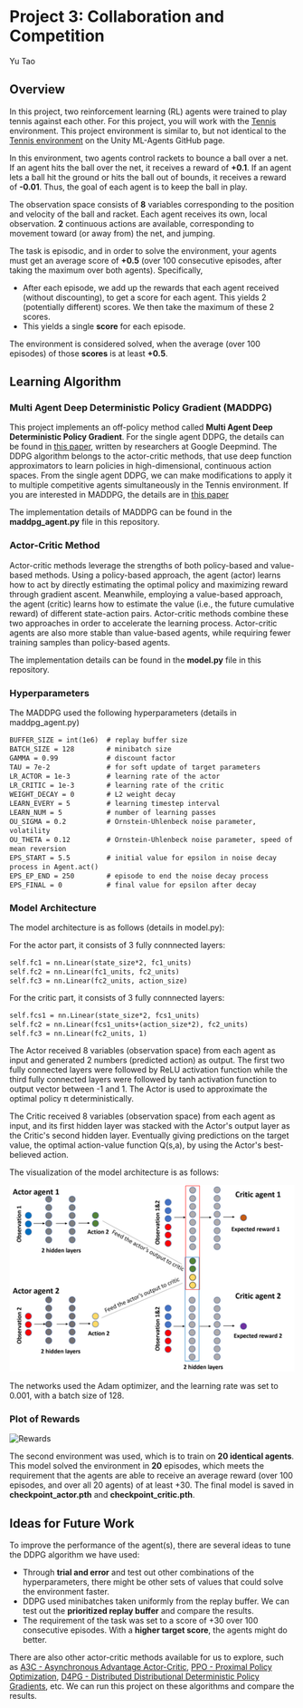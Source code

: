 # Project 3: Collaboration and Competition
Yu Tao

## Overview

In this project, two reinforcement learning (RL) agents were trained to play tennis against each other. For this project, you will work with the [Tennis](https://github.com/Unity-Technologies/ml-agents/blob/master/docs/Learning-Environment-Examples.md#tennis) environment. This project environment is similar to, but not identical to the [Tennis environment](https://github.com/Unity-Technologies/ml-agents/blob/main/docs/Learning-Environment-Examples.md) on the Unity ML-Agents GitHub page.

In this environment, two agents control rackets to bounce a ball over a net. If an agent hits the ball over the net, it receives a reward of **+0.1**.  If an agent lets a ball hit the ground or hits the ball out of bounds, it receives a reward of **-0.01**.  Thus, the goal of each agent is to keep the ball in play.

The observation space consists of **8** variables corresponding to the position and velocity of the ball and racket. Each agent receives its own, local observation. **2** continuous actions are available, corresponding to movement toward (or away from) the net, and jumping. 

The task is episodic, and in order to solve the environment, your agents must get an average score of **+0.5** (over 100 consecutive episodes, after taking the maximum over both agents). Specifically,

- After each episode, we add up the rewards that each agent received (without discounting), to get a score for each agent. This yields 2 (potentially different) scores. We then take the maximum of these 2 scores.
- This yields a single **score** for each episode.

The environment is considered solved, when the average (over 100 episodes) of those **scores** is at least **+0.5**.

## Learning Algorithm

### Multi Agent Deep Deterministic Policy Gradient (MADDPG)
This project implements an off-policy method called **Multi Agent Deep Deterministic Policy Gradient**. For the single agent DDPG, the details can be found in [this paper](https://arxiv.org/pdf/1509.02971.pdf), written by researchers at Google Deepmind. The DDPG algorithm belongs to the actor-critic methods, that use deep function approximators to learn policies in high-dimensional, continuous action spaces. From the single agent DDPG, we can make modifications to apply it to multiple competitive agents simultaneously in the Tennis environment. If you are interested in MADDPG, the details are in [this paper](https://proceedings.neurips.cc/paper/2017/file/68a9750337a418a86fe06c1991a1d64c-Paper.pdf)

The implementation details of MADDPG can be found in the **maddpg_agent.py** file in this repository.

### Actor-Critic Method
Actor-critic methods leverage the strengths of both policy-based and value-based methods. Using a policy-based approach, the agent (actor) learns how to act by directly estimating the optimal policy and maximizing reward through gradient ascent. Meanwhile, employing a value-based approach, the agent (critic) learns how to estimate the value (i.e., the future cumulative reward) of different state-action pairs. Actor-critic methods combine these two approaches in order to accelerate the learning process. Actor-critic agents are also more stable than value-based agents, while requiring fewer training samples than policy-based agents.

The implementation details can be found in the **model.py** file in this repository.

### Hyperparameters

The MADDPG used the following hyperparameters (details in maddpg_agent.py)

```
BUFFER_SIZE = int(1e6)  # replay buffer size
BATCH_SIZE = 128        # minibatch size
GAMMA = 0.99            # discount factor
TAU = 7e-2              # for soft update of target parameters
LR_ACTOR = 1e-3         # learning rate of the actor
LR_CRITIC = 1e-3        # learning rate of the critic
WEIGHT_DECAY = 0        # L2 weight decay
LEARN_EVERY = 5         # learning timestep interval
LEARN_NUM = 5           # number of learning passes
OU_SIGMA = 0.2          # Ornstein-Uhlenbeck noise parameter, volatility
OU_THETA = 0.12         # Ornstein-Uhlenbeck noise parameter, speed of mean reversion
EPS_START = 5.5         # initial value for epsilon in noise decay process in Agent.act()
EPS_EP_END = 250        # episode to end the noise decay process
EPS_FINAL = 0           # final value for epsilon after decay
```

### Model Architecture

The model architecture is as follows (details in model.py):

For the actor part, it consists of 3 fully connnected layers:
```
self.fc1 = nn.Linear(state_size*2, fc1_units)
self.fc2 = nn.Linear(fc1_units, fc2_units)
self.fc3 = nn.Linear(fc2_units, action_size)
```

For the critic part, it consists of 3 fully connnected layers:
```
self.fcs1 = nn.Linear(state_size*2, fcs1_units)
self.fc2 = nn.Linear(fcs1_units+(action_size*2), fc2_units)
self.fc3 = nn.Linear(fc2_units, 1)
```

The Actor received 8 variables (observation space) from each agent as input and generated 2 numbers (predicted action) as output. The first two fully connected layers were followed by ReLU activation function while the third fully connected layers were followed by tanh activation function to output vector between -1 and 1. The Actor is used to approximate the optimal policy π deterministically.

The Critic received 8 variables (observation space) from each agent as input, and its first hidden layer was stacked with the Actor's output layer as the Critic's second hidden layer. Eventually giving predictions on the target value, the optimal action-value function Q(s,a), by using the Actor's best-believed action.

The visualization of the model architecture is as follows:

![Model_architecture](./images/Model_architecture.png)

The networks used the Adam optimizer, and the learning rate was set to 0.001, with a batch size of 128.

### Plot of Rewards

![Rewards](./images/Rewards.png)

The second environment was used, which is to train on **20 identical agents**. This model solved the environment in **20** episodes, which meets the requirement that the agents are able to receive an average reward (over 100 episodes, and over all 20 agents) of at least +30. The final model is saved in **checkpoint_actor.pth** and **checkpoint_critic.pth**.

## Ideas for Future Work

To improve the performance of the agent(s), there are several ideas to tune the DDPG algorithm we have used:
- Through **trial and error** and test out other combinations of the hyperparameters, there might be other sets of values that could solve the environment faster.
- DDPG used minibatches taken uniformly from the replay buffer. We can test out the **prioritized replay buffer** and compare the results.
- The requirement of the task was set to a score of +30 over 100 consecutive episodes. With a **higher target score**, the agents might do better.

There are also other actor-critic methods available for us to explore, such as [A3C - Asynchronous Advantage Actor-Critic](https://arxiv.org/abs/1602.01783), [PPO - Proximal Policy Optimization](https://arxiv.org/pdf/1707.06347.pdf), [D4PG - Distributed Distributional Deterministic Policy Gradients](https://arxiv.org/pdf/1804.08617.pdf), etc. We can run this project on these algorithms and compare the results.
